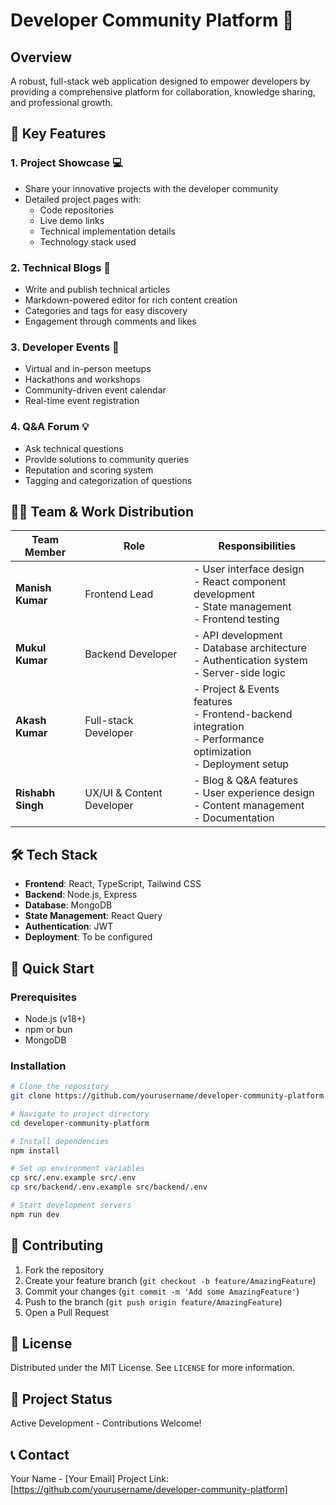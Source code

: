 # Developer Community Platform 🚀

## Overview
A robust, full-stack web application designed to empower developers by providing a comprehensive platform for collaboration, knowledge sharing, and professional growth.

## 🌟 Key Features

### 1. Project Showcase 💻
- Share your innovative projects with the developer community
- Detailed project pages with:
  - Code repositories
  - Live demo links
  - Technical implementation details
  - Technology stack used

### 2. Technical Blogs 📝
- Write and publish technical articles
- Markdown-powered editor for rich content creation
- Categories and tags for easy discovery
- Engagement through comments and likes

### 3. Developer Events 📅
- Virtual and in-person meetups
- Hackathons and workshops
- Community-driven event calendar
- Real-time event registration

### 4. Q&A Forum 💡
- Ask technical questions
- Provide solutions to community queries
- Reputation and scoring system
- Tagging and categorization of questions

## 👨‍💻 Team & Work Distribution

| Team Member      | Role                     | Responsibilities                                                           |
|------------------|--------------------------|---------------------------------------------------------------------------|
| **Manish Kumar** | Frontend Lead            | - User interface design<br>- React component development<br>- State management<br>- Frontend testing |
| **Mukul Kumar**  | Backend Developer        | - API development<br>- Database architecture<br>- Authentication system<br>- Server-side logic |
| **Akash Kumar**  | Full-stack Developer     | - Project & Events features<br>- Frontend-backend integration<br>- Performance optimization<br>- Deployment setup |
| **Rishabh Singh**| UX/UI & Content Developer| - Blog & Q&A features<br>- User experience design<br>- Content management<br>- Documentation |

## 🛠 Tech Stack
- **Frontend**: React, TypeScript, Tailwind CSS
- **Backend**: Node.js, Express
- **Database**: MongoDB
- **State Management**: React Query
- **Authentication**: JWT
- **Deployment**: To be configured

## 🚀 Quick Start

### Prerequisites
- Node.js (v18+)
- npm or bun
- MongoDB

### Installation
```bash
# Clone the repository
git clone https://github.com/yourusername/developer-community-platform.git

# Navigate to project directory
cd developer-community-platform

# Install dependencies
npm install

# Set up environment variables
cp src/.env.example src/.env
cp src/backend/.env.example src/backend/.env

# Start development servers
npm run dev
```

## 🤝 Contributing
1. Fork the repository
2. Create your feature branch (`git checkout -b feature/AmazingFeature`)
3. Commit your changes (`git commit -m 'Add some AmazingFeature'`)
4. Push to the branch (`git push origin feature/AmazingFeature`)
5. Open a Pull Request

## 📄 License
Distributed under the MIT License. See `LICENSE` for more information.

## 🎉 Project Status
Active Development - Contributions Welcome!

## 📞 Contact
Your Name - [Your Email]
Project Link: [https://github.com/yourusername/developer-community-platform]